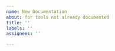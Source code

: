 ```yaml
---
name: New Documentation
about: for tools not already documented
title: ''
labels: ''
assignees: ''

---
```



